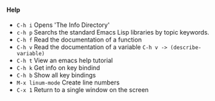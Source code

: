 #### Help

- `C-h i` Opens 'The Info Directory'
- `c-h p` Searchs the standard Emacs Lisp libraries by topic keywords.
- `C-h f` Read the documentation of a function
- `C-h v` Read the documentation of a variable `C-h v -> (describe-variable)`
- `C-h t` View an emacs help tutorial
- `C-h k` Get info on key bindind
- `C-h b` Show all key bindings
- `M-x linum-mode` Create line numbers 
- `C-x 1` Return to a single window on the screen
